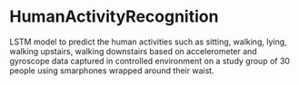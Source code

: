# HumanActivityRecognition
LSTM model to predict the human activities such as sitting, walking, lying, walking upstairs, walking downstairs based on accelerometer and  gyroscope data captured in controlled environment on a study group of 30 people using smarphones wrapped around their waist.
